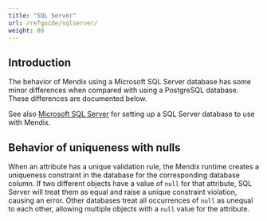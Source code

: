 ```yaml
---
title: "SQL Server"
url: /refguide/sqlserver/
weight: 80
---
```


## Introduction

The behavior of Mendix using a Microsoft SQL Server database has some minor differences when compared with using a PostgreSQL database. These differences are documented below.

See also [Microsoft SQL Server](/developerportal/deploy/mendix-on-windows-microsoft-sql-server/) for setting up a SQL Server database to use with Mendix.

## Behavior of uniqueness with nulls

When an attribute has a unique validation rule, the Mendix runtime creates a uniqueness constraint in the database for the corresponding database column.
If two different objects have a value of `null` for that attribute, SQL Server will treat them as equal and raise a unique constraint violation, causing an error.
Other databases treat all occurrences of `null` as unequal to each other, allowing multiple objects with a `null` value for the attribute.
